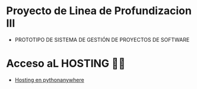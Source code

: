 # Proyecto de Linea de Profundizacion III 
* PROTOTIPO DE SISTEMA DE GESTIÓN DE PROYECTOS DE SOFTWARE

# Acceso aL HOSTING 👩‍💻
* [Hosting en pythonanywhere](https://julianacastilloaraujo.pythonanywhere.com/)
